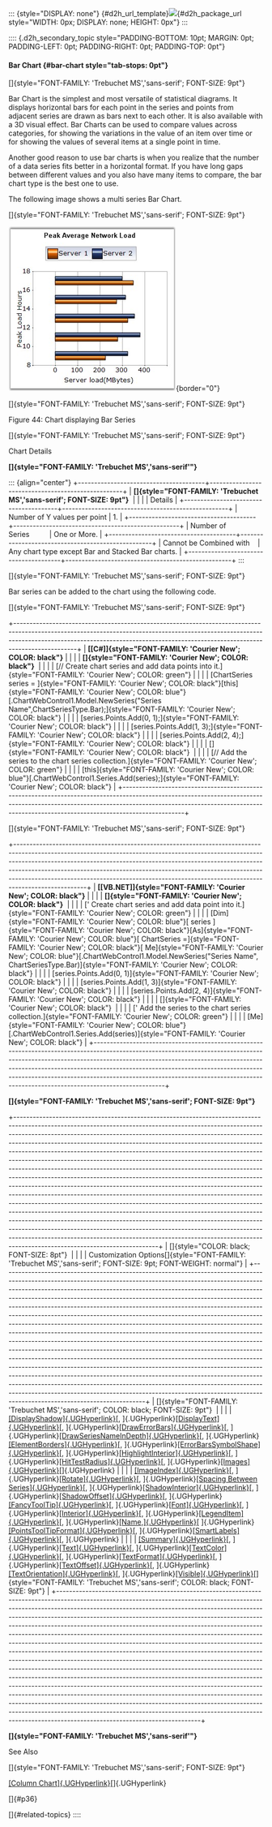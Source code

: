 ::: {style="DISPLAY: none"}
[](ms-xhelp:///?Id=d2h_url_template){#d2h_url_template}![](!package_url!){#d2h_package_url style="WIDTH: 0px; DISPLAY: none; HEIGHT: 0px"}
:::

:::: {.d2h_secondary_topic style="PADDING-BOTTOM: 10pt; MARGIN: 0pt; PADDING-LEFT: 0pt; PADDING-RIGHT: 0pt; PADDING-TOP: 0pt"}
#### Bar Chart {#bar-chart style="tab-stops: 0pt"}

[]{style="FONT-FAMILY: 'Trebuchet MS','sans-serif'; FONT-SIZE: 9pt"} 

Bar Chart is the simplest and most versatile of statistical diagrams. It displays horizontal bars for each point in the series and points from adjacent series are drawn as bars next to each other. It is also available with a 3D visual effect. Bar Charts can be used to compare values across categories, for showing the variations in the value of an item over time or for showing the values of several items at a single point in time.

Another good reason to use bar charts is when you realize that the number of a data series fits better in a horizontal format. If you have long gaps between different values and you also have many items to compare, the bar chart type is the best one to use. 

The following image shows a multi series Bar Chart.

[]{style="FONT-FAMILY: 'Trebuchet MS','sans-serif'; FONT-SIZE: 9pt"} 

![](ImagesExt/image64_49.jpg){border="0"}

[]{style="FONT-FAMILY: 'Trebuchet MS','sans-serif'; FONT-SIZE: 9pt"} 

Figure 44: Chart displaying Bar Series

[]{style="FONT-FAMILY: 'Trebuchet MS','sans-serif'; FONT-SIZE: 9pt"} 

Chart Details

**[]{style="FONT-FAMILY: 'Trebuchet MS','sans-serif'"}** 

::: {align="center"}
+---------------------------------------+---------------------------------------------------+
| **[]{style="FONT-FAMILY: 'Trebuchet MS','sans-serif'; FONT-SIZE: 9pt"}**                  |
|                                                                                           |
| Details                                                                                   |
+---------------------------------------+---------------------------------------------------+
| Number of Y values per point          | 1\.                                               |
+---------------------------------------+---------------------------------------------------+
| Number of Series                      | One or More.                                      |
+---------------------------------------+---------------------------------------------------+
| Cannot be Combined with               | Any chart type except Bar and Stacked Bar charts. |
+---------------------------------------+---------------------------------------------------+
:::

[]{style="FONT-FAMILY: 'Trebuchet MS','sans-serif'; FONT-SIZE: 9pt"} 

Bar series can be added to the chart using the following code.

[]{style="FONT-FAMILY: 'Trebuchet MS','sans-serif'; FONT-SIZE: 9pt"} 

+-------------------------------------------------------------------------------------------------------------------------------------------------------------------------------------------------------------------------------------------------------------+
| **[\[C#\]]{style="FONT-FAMILY: 'Courier New'; COLOR: black"}**                                                                                                                                                                                              |
|                                                                                                                                                                                                                                                             |
| **[]{style="FONT-FAMILY: 'Courier New'; COLOR: black"}**                                                                                                                                                                                                    |
|                                                                                                                                                                                                                                                             |
| [// Create chart series and add data points into it.]{style="FONT-FAMILY: 'Courier New'; COLOR: green"}                                                                                                                                                     |
|                                                                                                                                                                                                                                                             |
| [ChartSeries series = ]{style="FONT-FAMILY: 'Courier New'; COLOR: black"}[this]{style="FONT-FAMILY: 'Courier New'; COLOR: blue"}[.ChartWebControl1.Model.NewSeries(\"Series Name\",ChartSeriesType.Bar);]{style="FONT-FAMILY: 'Courier New'; COLOR: black"} |
|                                                                                                                                                                                                                                                             |
| [series.Points.Add(0, 1);]{style="FONT-FAMILY: 'Courier New'; COLOR: black"}                                                                                                                                                                                |
|                                                                                                                                                                                                                                                             |
| [series.Points.Add(1, 3);]{style="FONT-FAMILY: 'Courier New'; COLOR: black"}                                                                                                                                                                                |
|                                                                                                                                                                                                                                                             |
| [series.Points.Add(2, 4);]{style="FONT-FAMILY: 'Courier New'; COLOR: black"}                                                                                                                                                                                |
|                                                                                                                                                                                                                                                             |
| []{style="FONT-FAMILY: 'Courier New'; COLOR: black"}                                                                                                                                                                                                        |
|                                                                                                                                                                                                                                                             |
| [// Add the series to the chart series collection.]{style="FONT-FAMILY: 'Courier New'; COLOR: green"}                                                                                                                                                       |
|                                                                                                                                                                                                                                                             |
| [this]{style="FONT-FAMILY: 'Courier New'; COLOR: blue"}[.ChartWebControl1.Series.Add(series);]{style="FONT-FAMILY: 'Courier New'; COLOR: black"}                                                                                                            |
+-------------------------------------------------------------------------------------------------------------------------------------------------------------------------------------------------------------------------------------------------------------+

[]{style="FONT-FAMILY: 'Trebuchet MS','sans-serif'; FONT-SIZE: 9pt"} 

+----------------------------------------------------------------------------------------------------------------------------------------------------------------------------------------------------------------------------------------------------------------------------------------------------------------------------------------------------------------------------------------------------------------------------+
| **[\[VB.NET\]]{style="FONT-FAMILY: 'Courier New'; COLOR: black"}**                                                                                                                                                                                                                                                                                                                                                         |
|                                                                                                                                                                                                                                                                                                                                                                                                                            |
| **[]{style="FONT-FAMILY: 'Courier New'; COLOR: black"}**                                                                                                                                                                                                                                                                                                                                                                   |
|                                                                                                                                                                                                                                                                                                                                                                                                                            |
| [\' Create chart series and add data point into it.]{style="FONT-FAMILY: 'Courier New'; COLOR: green"}                                                                                                                                                                                                                                                                                                                     |
|                                                                                                                                                                                                                                                                                                                                                                                                                            |
| [Dim]{style="FONT-FAMILY: 'Courier New'; COLOR: blue"}[ series ]{style="FONT-FAMILY: 'Courier New'; COLOR: black"}[As]{style="FONT-FAMILY: 'Courier New'; COLOR: blue"}[ ChartSeries =]{style="FONT-FAMILY: 'Courier New'; COLOR: black"}[ Me]{style="FONT-FAMILY: 'Courier New'; COLOR: blue"}[.ChartWebControl1.Model.NewSeries(\"Series Name\", ChartSeriesType.Bar)]{style="FONT-FAMILY: 'Courier New'; COLOR: black"} |
|                                                                                                                                                                                                                                                                                                                                                                                                                            |
| [series.Points.Add(0, 1)]{style="FONT-FAMILY: 'Courier New'; COLOR: black"}                                                                                                                                                                                                                                                                                                                                                |
|                                                                                                                                                                                                                                                                                                                                                                                                                            |
| [series.Points.Add(1, 3)]{style="FONT-FAMILY: 'Courier New'; COLOR: black"}                                                                                                                                                                                                                                                                                                                                                |
|                                                                                                                                                                                                                                                                                                                                                                                                                            |
| [series.Points.Add(2, 4)]{style="FONT-FAMILY: 'Courier New'; COLOR: black"}                                                                                                                                                                                                                                                                                                                                                |
|                                                                                                                                                                                                                                                                                                                                                                                                                            |
| []{style="FONT-FAMILY: 'Courier New'; COLOR: black"}                                                                                                                                                                                                                                                                                                                                                                       |
|                                                                                                                                                                                                                                                                                                                                                                                                                            |
| [\' Add the series to the chart series collection.]{style="FONT-FAMILY: 'Courier New'; COLOR: green"}                                                                                                                                                                                                                                                                                                                      |
|                                                                                                                                                                                                                                                                                                                                                                                                                            |
| [Me]{style="FONT-FAMILY: 'Courier New'; COLOR: blue"}[.ChartWebControl1.Series.Add(series)]{style="FONT-FAMILY: 'Courier New'; COLOR: black"}                                                                                                                                                                                                                                                                              |
+----------------------------------------------------------------------------------------------------------------------------------------------------------------------------------------------------------------------------------------------------------------------------------------------------------------------------------------------------------------------------------------------------------------------------+

**[]{style="FONT-FAMILY: 'Trebuchet MS','sans-serif'; FONT-SIZE: 9pt"}** 

+--------------------------------------------------------------------------------------------------------------------------------------------------------------------------------------------------------------------------------------------------------------------------------------------------------------------------------------------------------------------------------------------------------------------------------------------------------------------------------------------------------------------------------------------------------------------------------------------------------------------------------------------------------------------------------------------------------------------------------------------------------------------------------------------------------------------------------------------------------------------------------------------------------------------------------------------------------------------------------------------------------------------------------------------------------------------------------------------------------------------------------------------------------------------------------------------------------------------------------------------------------------+
| []{style="COLOR: black; FONT-SIZE: 8pt"}                                                                                                                                                                                                                                                                                                                                                                                                                                                                                                                                                                                                                                                                                                                                                                                                                                                                                                                                                                                                                                                                                                                                                                                                                     |
|                                                                                                                                                                                                                                                                                                                                                                                                                                                                                                                                                                                                                                                                                                                                                                                                                                                                                                                                                                                                                                                                                                                                                                                                                                                              |
| Customization Options[]{style="FONT-FAMILY: 'Trebuchet MS','sans-serif'; FONT-SIZE: 9pt; FONT-WEIGHT: normal"}                                                                                                                                                                                                                                                                                                                                                                                                                                                                                                                                                                                                                                                                                                                                                                                                                                                                                                                                                                                                                                                                                                                                               |
+--------------------------------------------------------------------------------------------------------------------------------------------------------------------------------------------------------------------------------------------------------------------------------------------------------------------------------------------------------------------------------------------------------------------------------------------------------------------------------------------------------------------------------------------------------------------------------------------------------------------------------------------------------------------------------------------------------------------------------------------------------------------------------------------------------------------------------------------------------------------------------------------------------------------------------------------------------------------------------------------------------------------------------------------------------------------------------------------------------------------------------------------------------------------------------------------------------------------------------------------------------------+
| []{style="FONT-FAMILY: 'Trebuchet MS','sans-serif'; COLOR: black; FONT-SIZE: 9pt"}                                                                                                                                                                                                                                                                                                                                                                                                                                                                                                                                                                                                                                                                                                                                                                                                                                                                                                                                                                                                                                                                                                                                                                           |
|                                                                                                                                                                                                                                                                                                                                                                                                                                                                                                                                                                                                                                                                                                                                                                                                                                                                                                                                                                                                                                                                                                                                                                                                                                                              |
| [[DisplayShadow]{.UGHyperlink}](ms-xhelp:///?Id=48ebfdae-67dc-4fce-a339-96b687590276)[, ]{.UGHyperlink}[[DisplayText]{.UGHyperlink}](ms-xhelp:///?Id=a61c5b27-730a-4df4-890a-fe72ccbbadd8)[, ]{.UGHyperlink}[[DrawErrorBars]{.UGHyperlink}](ms-xhelp:///?Id=a61c5b27-730a-4df4-890a-fe72ccbbadd8)[, ]{.UGHyperlink}[[DrawSeriesNameInDepth]{.UGHyperlink}](ms-xhelp:///?Id=a61c5b27-730a-4df4-890a-fe72ccbbadd8)[, ]{.UGHyperlink}[[ElementBorders]{.UGHyperlink}](ms-xhelp:///?Id=a61c5b27-730a-4df4-890a-fe72ccbbadd8)[, ]{.UGHyperlink}[[ErrorBarsSymbolShape]{.UGHyperlink}](ms-xhelp:///?Id=a61c5b27-730a-4df4-890a-fe72ccbbadd8)[, ]{.UGHyperlink}[[HighlightInterior]{.UGHyperlink}](ms-xhelp:///?Id=a61c5b27-730a-4df4-890a-fe72ccbbadd8)[, ]{.UGHyperlink}[[HitTestRadius]{.UGHyperlink}](ms-xhelp:///?Id=a61c5b27-730a-4df4-890a-fe72ccbbadd8)[, ]{.UGHyperlink}[[Images]{.UGHyperlink}](ms-xhelp:///?Id=4eec69a4-1162-4d27-a99c-bde0de40887d)[]{.UGHyperlink}                                                                                                                                                                                                                                                                                     |
|                                                                                                                                                                                                                                                                                                                                                                                                                                                                                                                                                                                                                                                                                                                                                                                                                                                                                                                                                                                                                                                                                                                                                                                                                                                              |
| [[ImageIndex]{.UGHyperlink}](ms-xhelp:///?Id=a61c5b27-730a-4df4-890a-fe72ccbbadd8)[, ]{.UGHyperlink}[[Rotate]{.UGHyperlink}](ms-xhelp:///?Id=a61c5b27-730a-4df4-890a-fe72ccbbadd8)[, ]{.UGHyperlink}[[Spacing Between Series]{.UGHyperlink}](ms-xhelp:///?Id=a61c5b27-730a-4df4-890a-fe72ccbbadd8)[, ]{.UGHyperlink}[[ShadowInterior]{.UGHyperlink}](ms-xhelp:///?Id=a61c5b27-730a-4df4-890a-fe72ccbbadd8)[, ]{.UGHyperlink}[[ShadowOffset]{.UGHyperlink}](ms-xhelp:///?Id=a61c5b27-730a-4df4-890a-fe72ccbbadd8)[, ]{.UGHyperlink}[[FancyToolTip]{.UGHyperlink}](ms-xhelp:///?Id=a61c5b27-730a-4df4-890a-fe72ccbbadd8)[, ]{.UGHyperlink}[[Font]{.UGHyperlink}](ms-xhelp:///?Id=a61c5b27-730a-4df4-890a-fe72ccbbadd8)[, ]{.UGHyperlink}[[Interior]{.UGHyperlink}](ms-xhelp:///?Id=6ba27249-bfb3-42fd-912d-18988d20491f)[, ]{.UGHyperlink}[[LegendItem]{.UGHyperlink}](ms-xhelp:///?Id=9595db5d-9ce1-46e7-93db-87a08a461b0b)[, ]{.UGHyperlink}[[Name,]{.UGHyperlink}](ms-xhelp:///?Id=9595db5d-9ce1-46e7-93db-87a08a461b0b)[ ]{.UGHyperlink}[[PointsToolTipFormat]{.UGHyperlink}](ms-xhelp:///?Id=13237e36-aac3-4730-8cf2-7f4bf90734d5)[, ]{.UGHyperlink}[[SmartLabels]{.UGHyperlink}](ms-xhelp:///?Id=13237e36-aac3-4730-8cf2-7f4bf90734d5)[, ]{.UGHyperlink} |
|                                                                                                                                                                                                                                                                                                                                                                                                                                                                                                                                                                                                                                                                                                                                                                                                                                                                                                                                                                                                                                                                                                                                                                                                                                                              |
| [[Summary]{.UGHyperlink}](ms-xhelp:///?Id=13237e36-aac3-4730-8cf2-7f4bf90734d5)[, ]{.UGHyperlink}[[Text]{.UGHyperlink}](ms-xhelp:///?Id=5ff18338-2f26-4cdc-94d4-1b1ce31f9f5a)[, ]{.UGHyperlink}[[TextColor]{.UGHyperlink}](ms-xhelp:///?Id=019e5eae-0a82-4383-bd86-6caa393bb7c8)[, ]{.UGHyperlink}[[TextFormat]{.UGHyperlink}](ms-xhelp:///?Id=4dc43809-1baa-4563-9d49-0e870cf6fdc6)[, ]{.UGHyperlink}[[TextOffset]{.UGHyperlink}](ms-xhelp:///?Id=fb0478d5-cef1-47a2-885f-328caeff73e5)[, ]{.UGHyperlink}[[TextOrientation]{.UGHyperlink}](ms-xhelp:///?Id=fb0478d5-cef1-47a2-885f-328caeff73e5)[, ]{.UGHyperlink}[[Visible]{.UGHyperlink}](ms-xhelp:///?Id=fd92a661-fbc5-45ac-a250-c07dac9b533e)[]{style="FONT-FAMILY: 'Trebuchet MS','sans-serif'; COLOR: black; FONT-SIZE: 9pt"}                                                                                                                                                                                                                                                                                                                                                                                                                                                                         |
+--------------------------------------------------------------------------------------------------------------------------------------------------------------------------------------------------------------------------------------------------------------------------------------------------------------------------------------------------------------------------------------------------------------------------------------------------------------------------------------------------------------------------------------------------------------------------------------------------------------------------------------------------------------------------------------------------------------------------------------------------------------------------------------------------------------------------------------------------------------------------------------------------------------------------------------------------------------------------------------------------------------------------------------------------------------------------------------------------------------------------------------------------------------------------------------------------------------------------------------------------------------+

**[]{style="FONT-FAMILY: 'Trebuchet MS','sans-serif'"}** 

See Also

[]{style="FONT-FAMILY: 'Trebuchet MS','sans-serif'; FONT-SIZE: 9pt"} 

[[Column Chart]{.UGHyperlink}](ms-xhelp:///?Id=9e6678c6-bffa-4c34-929e-0e7552793b26)[]{.UGHyperlink}

[]{#p36} 

[]{#related-topics}
::::
